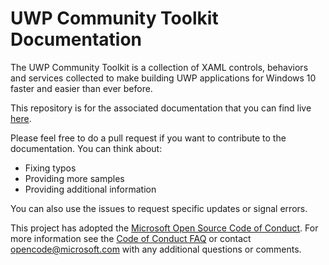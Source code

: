UWP Community Toolkit Documentation
=========================

The UWP Community Toolkit is a collection of XAML controls, behaviors and services collected to make building UWP applications for Windows 10 faster and easier than ever before.

This repository is for the associated documentation that you can find live [here](https://developer.microsoft.com/en-us/windows/windows-apps/uwp-community-toolkit).

Please feel free to do a pull request if you want to contribute to the documentation. You can think about:
- Fixing typos
- Providing more samples
- Providing additional information

You can also use the issues to request specific updates or signal errors.

This project has adopted the [Microsoft Open Source Code of Conduct](https://opensource.microsoft.com/codeofconduct/). For more information see the [Code of Conduct FAQ](https://opensource.microsoft.com/codeofconduct/faq/) or contact [opencode@microsoft.com](mailto:opencode@microsoft.com) with any additional questions or comments. 
